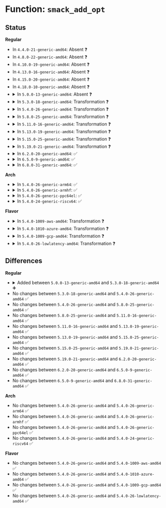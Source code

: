 # Function: <code>smack_add_opt</code>

## Status
<b>Regular</b>
<ul>
<li>
In <code>4.4.0-21-generic-amd64</code>: Absent ❓
</li>
<li>
In <code>4.8.0-22-generic-amd64</code>: Absent ❓
</li>
<li>
In <code>4.10.0-19-generic-amd64</code>: Absent ❓
</li>
<li>
In <code>4.13.0-16-generic-amd64</code>: Absent ❓
</li>
<li>
In <code>4.15.0-20-generic-amd64</code>: Absent ❓
</li>
<li>
In <code>4.18.0-10-generic-amd64</code>: Absent ❓
</li>
<li>
<details>
<summary>In <code>5.0.0-13-generic-amd64</code>: Absent ❓</summary>

```json
{
  "name": "smack_add_opt",
  "collision_type": "Unique Static",
  "inline_type": "Full",
  "funcs": [
    {
      "addr": 18446744071583260353,
      "name": "smack_add_opt",
      "external": false,
      "loc": "security/smack/smack_lsm.c:587",
      "file": "security/smack/smack_lsm.c",
      "inline": "not declared, inlined",
      "caller_inline": [
        "security/smack/smack_lsm.c:smack_sb_eat_lsm_opts"
      ],
      "caller_func": []
    }
  ],
  "symbols": []
}
```
</details>
</li>
<li>
<details>
<summary>In <code>5.3.0-18-generic-amd64</code>: Transformation ❓</summary>

```c
int smack_add_opt(int token, const char * s, void * * mnt_opts)
```

```json
{
  "name": "smack_add_opt",
  "collision_type": "Unique Static",
  "inline_type": "No",
  "funcs": [
    {
      "addr": 0,
      "name": "smack_add_opt",
      "external": false,
      "loc": "security/smack/smack_lsm.c:587",
      "file": "security/smack/smack_lsm.c",
      "inline": "seen, unknown",
      "caller_inline": [],
      "caller_func": [
        "security/smack/smack_lsm.c:smack_sb_eat_lsm_opts",
        "security/smack/smack_lsm.c:smack_fs_context_parse_param"
      ]
    }
  ],
  "symbols": [
    {
      "addr": 18446744071583446176,
      "name": "smack_add_opt",
      "section": ".text",
      "bind": "STB_LOCAL",
      "size": 249
    },
    {
      "addr": 18446744071583461924,
      "name": "smack_add_opt.cold",
      "section": ".text",
      "bind": "STB_LOCAL",
      "size": 22
    }
  ]
}
```
</details>
</li>
<li>
<details>
<summary>In <code>5.4.0-26-generic-amd64</code>: Transformation ❓</summary>

```c
int smack_add_opt(int token, const char * s, void * * mnt_opts)
```

```json
{
  "name": "smack_add_opt",
  "collision_type": "Unique Static",
  "inline_type": "No",
  "funcs": [
    {
      "addr": 0,
      "name": "smack_add_opt",
      "external": false,
      "loc": "security/smack/smack_lsm.c:587",
      "file": "security/smack/smack_lsm.c",
      "inline": "seen, unknown",
      "caller_inline": [],
      "caller_func": [
        "security/smack/smack_lsm.c:smack_sb_eat_lsm_opts",
        "security/smack/smack_lsm.c:smack_fs_context_parse_param"
      ]
    }
  ],
  "symbols": [
    {
      "addr": 18446744071583552112,
      "name": "smack_add_opt",
      "section": ".text",
      "bind": "STB_LOCAL",
      "size": 249
    },
    {
      "addr": 18446744071583567876,
      "name": "smack_add_opt.cold",
      "section": ".text",
      "bind": "STB_LOCAL",
      "size": 22
    }
  ]
}
```
</details>
</li>
<li>
<details>
<summary>In <code>5.8.0-25-generic-amd64</code>: Transformation ❓</summary>

```c
int smack_add_opt(int token, const char * s, void * * mnt_opts)
```

```json
{
  "name": "smack_add_opt",
  "collision_type": "Unique Static",
  "inline_type": "No",
  "funcs": [
    {
      "addr": 0,
      "name": "smack_add_opt",
      "external": false,
      "loc": "security/smack/smack_lsm.c:583",
      "file": "security/smack/smack_lsm.c",
      "inline": "seen, unknown",
      "caller_inline": [],
      "caller_func": [
        "security/smack/smack_lsm.c:smack_sb_eat_lsm_opts",
        "security/smack/smack_lsm.c:smack_fs_context_parse_param"
      ]
    }
  ],
  "symbols": [
    {
      "addr": 18446744071583905024,
      "name": "smack_add_opt",
      "section": ".text",
      "bind": "STB_LOCAL",
      "size": 249
    },
    {
      "addr": 18446744071583919953,
      "name": "smack_add_opt.cold",
      "section": ".text",
      "bind": "STB_LOCAL",
      "size": 22
    }
  ]
}
```
</details>
</li>
<li>
<details>
<summary>In <code>5.11.0-16-generic-amd64</code>: Transformation ❓</summary>

```c
int smack_add_opt(int token, const char * s, void * * mnt_opts)
```

```json
{
  "name": "smack_add_opt",
  "collision_type": "Unique Static",
  "inline_type": "No",
  "funcs": [
    {
      "addr": 0,
      "name": "smack_add_opt",
      "external": false,
      "loc": "security/smack/smack_lsm.c:583",
      "file": "security/smack/smack_lsm.c",
      "inline": "seen, unknown",
      "caller_inline": [],
      "caller_func": [
        "security/smack/smack_lsm.c:smack_sb_eat_lsm_opts",
        "security/smack/smack_lsm.c:smack_fs_context_parse_param"
      ]
    }
  ],
  "symbols": [
    {
      "addr": 18446744071584024256,
      "name": "smack_add_opt",
      "section": ".text",
      "bind": "STB_LOCAL",
      "size": 249
    },
    {
      "addr": 18446744071591367161,
      "name": "smack_add_opt.cold",
      "section": ".text",
      "bind": "STB_LOCAL",
      "size": 22
    }
  ]
}
```
</details>
</li>
<li>
<details>
<summary>In <code>5.13.0-19-generic-amd64</code>: Transformation ❓</summary>

```c
int smack_add_opt(int token, const char * s, void * * mnt_opts)
```

```json
{
  "name": "smack_add_opt",
  "collision_type": "Unique Static",
  "inline_type": "No",
  "funcs": [
    {
      "addr": 0,
      "name": "smack_add_opt",
      "external": false,
      "loc": "security/smack/smack_lsm.c:566",
      "file": "security/smack/smack_lsm.c",
      "inline": "seen, unknown",
      "caller_inline": [],
      "caller_func": [
        "security/smack/smack_lsm.c:smack_sb_eat_lsm_opts",
        "security/smack/smack_lsm.c:smack_fs_context_parse_param"
      ]
    }
  ],
  "symbols": [
    {
      "addr": 18446744071584052800,
      "name": "smack_add_opt",
      "section": ".text",
      "bind": "STB_LOCAL",
      "size": 249
    },
    {
      "addr": 18446744071591310202,
      "name": "smack_add_opt.cold",
      "section": ".text",
      "bind": "STB_LOCAL",
      "size": 22
    }
  ]
}
```
</details>
</li>
<li>
<details>
<summary>In <code>5.15.0-25-generic-amd64</code>: Transformation ❓</summary>

```c
int smack_add_opt(int token, const char * s, void * * mnt_opts)
```

```json
{
  "name": "smack_add_opt",
  "collision_type": "Unique Static",
  "inline_type": "No",
  "funcs": [
    {
      "addr": 0,
      "name": "smack_add_opt",
      "external": false,
      "loc": "security/smack/smack_lsm.c:566",
      "file": "security/smack/smack_lsm.c",
      "inline": "seen, unknown",
      "caller_inline": [],
      "caller_func": [
        "security/smack/smack_lsm.c:smack_sb_eat_lsm_opts",
        "security/smack/smack_lsm.c:smack_fs_context_parse_param"
      ]
    }
  ],
  "symbols": [
    {
      "addr": 18446744071584424416,
      "name": "smack_add_opt",
      "section": ".text",
      "bind": "STB_LOCAL",
      "size": 249
    },
    {
      "addr": 18446744071592301744,
      "name": "smack_add_opt.cold",
      "section": ".text",
      "bind": "STB_LOCAL",
      "size": 22
    }
  ]
}
```
</details>
</li>
<li>
<details>
<summary>In <code>5.19.0-21-generic-amd64</code>: Transformation ❓</summary>

```c
int smack_add_opt(int token, const char * s, void * * mnt_opts)
```

```json
{
  "name": "smack_add_opt",
  "collision_type": "Unique Static",
  "inline_type": "No",
  "funcs": [
    {
      "addr": 0,
      "name": "smack_add_opt",
      "external": false,
      "loc": "security/smack/smack_lsm.c:569",
      "file": "security/smack/smack_lsm.c",
      "inline": "seen, unknown",
      "caller_inline": [],
      "caller_func": [
        "security/smack/smack_lsm.c:smack_sb_eat_lsm_opts",
        "security/smack/smack_lsm.c:smack_fs_context_parse_param"
      ]
    }
  ],
  "symbols": [
    {
      "addr": 18446744071585053760,
      "name": "smack_add_opt",
      "section": ".text",
      "bind": "STB_LOCAL",
      "size": 211
    },
    {
      "addr": 18446744071594083045,
      "name": "smack_add_opt.cold",
      "section": ".text",
      "bind": "STB_LOCAL",
      "size": 22
    }
  ]
}
```
</details>
</li>
<li>
<details>
<summary>In <code>6.2.0-20-generic-amd64</code>: ✅</summary>

```c
int smack_add_opt(int token, const char * s, void * * mnt_opts)
```

```json
{
  "name": "smack_add_opt",
  "collision_type": "Unique Static",
  "inline_type": "No",
  "funcs": [
    {
      "addr": 18446744071585773696,
      "name": "smack_add_opt",
      "external": false,
      "loc": "security/smack/smack_lsm.c:568",
      "file": "security/smack/smack_lsm.c",
      "inline": "seen, unknown",
      "caller_inline": [],
      "caller_func": [
        "security/smack/smack_lsm.c:smack_sb_eat_lsm_opts",
        "security/smack/smack_lsm.c:smack_fs_context_parse_param"
      ]
    }
  ],
  "symbols": [
    {
      "addr": 18446744071585773696,
      "name": "smack_add_opt",
      "section": ".text",
      "bind": "STB_LOCAL",
      "size": 210
    }
  ]
}
```
</details>
</li>
<li>
<details>
<summary>In <code>6.5.0-9-generic-amd64</code>: ✅</summary>

```c
int smack_add_opt(int token, const char * s, void * * mnt_opts)
```

```json
{
  "name": "smack_add_opt",
  "collision_type": "Unique Static",
  "inline_type": "No",
  "funcs": [
    {
      "addr": 18446744071586005152,
      "name": "smack_add_opt",
      "external": false,
      "loc": "security/smack/smack_lsm.c:566",
      "file": "security/smack/smack_lsm.c",
      "inline": "seen, unknown",
      "caller_inline": [],
      "caller_func": [
        "security/smack/smack_lsm.c:smack_sb_eat_lsm_opts",
        "security/smack/smack_lsm.c:smack_fs_context_parse_param"
      ]
    }
  ],
  "symbols": [
    {
      "addr": 18446744071586005152,
      "name": "smack_add_opt",
      "section": ".text",
      "bind": "STB_LOCAL",
      "size": 282
    }
  ]
}
```
</details>
</li>
<li>
<details>
<summary>In <code>6.8.0-31-generic-amd64</code>: ✅</summary>

```c
int smack_add_opt(int token, const char * s, void * * mnt_opts)
```

```json
{
  "name": "smack_add_opt",
  "collision_type": "Unique Static",
  "inline_type": "No",
  "funcs": [
    {
      "addr": 18446744071586250864,
      "name": "smack_add_opt",
      "external": false,
      "loc": "security/smack/smack_lsm.c:589",
      "file": "security/smack/smack_lsm.c",
      "inline": "seen, unknown",
      "caller_inline": [],
      "caller_func": [
        "security/smack/smack_lsm.c:smack_sb_eat_lsm_opts",
        "security/smack/smack_lsm.c:smack_fs_context_parse_param"
      ]
    }
  ],
  "symbols": [
    {
      "addr": 18446744071586250864,
      "name": "smack_add_opt",
      "section": ".text",
      "bind": "STB_LOCAL",
      "size": 311
    }
  ]
}
```
</details>
</li>
</ul>
<b>Arch</b>
<ul>
<li>
<details>
<summary>In <code>5.4.0-26-generic-arm64</code>: ✅</summary>

```c
int smack_add_opt(int token, const char * s, void * * mnt_opts)
```

```json
{
  "name": "smack_add_opt",
  "collision_type": "Unique Static",
  "inline_type": "No",
  "funcs": [
    {
      "addr": 18446603336495324936,
      "name": "smack_add_opt",
      "external": false,
      "loc": "security/smack/smack_lsm.c:587",
      "file": "security/smack/smack_lsm.c",
      "inline": "seen, unknown",
      "caller_inline": [],
      "caller_func": [
        "security/smack/smack_lsm.c:smack_sb_eat_lsm_opts",
        "security/smack/smack_lsm.c:smack_fs_context_parse_param"
      ]
    }
  ],
  "symbols": [
    {
      "addr": 18446603336495324936,
      "name": "smack_add_opt",
      "section": ".text",
      "bind": "STB_LOCAL",
      "size": 300
    }
  ]
}
```
</details>
</li>
<li>
<details>
<summary>In <code>5.4.0-26-generic-armhf</code>: ✅</summary>

```c
int smack_add_opt(int token, const char * s, void * * mnt_opts)
```

```json
{
  "name": "smack_add_opt",
  "collision_type": "Unique Static",
  "inline_type": "No",
  "funcs": [
    {
      "addr": 3228702960,
      "name": "smack_add_opt",
      "external": false,
      "loc": "security/smack/smack_lsm.c:587",
      "file": "security/smack/smack_lsm.c",
      "inline": "seen, unknown",
      "caller_inline": [],
      "caller_func": [
        "security/smack/smack_lsm.c:smack_sb_eat_lsm_opts",
        "security/smack/smack_lsm.c:smack_fs_context_parse_param"
      ]
    }
  ],
  "symbols": [
    {
      "addr": 3228702960,
      "name": "smack_add_opt",
      "section": ".text",
      "bind": "STB_LOCAL",
      "size": 260
    }
  ]
}
```
</details>
</li>
<li>
<details>
<summary>In <code>5.4.0-26-generic-ppc64el</code>: ✅</summary>

```c
int smack_add_opt(int token, const char * s, void * * mnt_opts)
```

```json
{
  "name": "smack_add_opt",
  "collision_type": "Unique Static",
  "inline_type": "No",
  "funcs": [
    {
      "addr": 13835058055289328128,
      "name": "smack_add_opt",
      "external": false,
      "loc": "security/smack/smack_lsm.c:587",
      "file": "security/smack/smack_lsm.c",
      "inline": "seen, unknown",
      "caller_inline": [],
      "caller_func": [
        "security/smack/smack_lsm.c:smack_sb_eat_lsm_opts",
        "security/smack/smack_lsm.c:smack_fs_context_parse_param"
      ]
    }
  ],
  "symbols": [
    {
      "addr": 13835058055289328128,
      "name": "smack_add_opt",
      "section": ".text",
      "bind": "STB_LOCAL",
      "size": 444
    }
  ]
}
```
</details>
</li>
<li>
<details>
<summary>In <code>5.4.0-24-generic-riscv64</code>: ✅</summary>

```c
int smack_add_opt(int token, const char * s, void * * mnt_opts)
```

```json
{
  "name": "smack_add_opt",
  "collision_type": "Unique Static",
  "inline_type": "No",
  "funcs": [
    {
      "addr": 18446743936274541000,
      "name": "smack_add_opt",
      "external": false,
      "loc": "security/smack/smack_lsm.c:587",
      "file": "security/smack/smack_lsm.c",
      "inline": "seen, unknown",
      "caller_inline": [],
      "caller_func": [
        "security/smack/smack_lsm.c:smack_sb_eat_lsm_opts",
        "security/smack/smack_lsm.c:smack_fs_context_parse_param"
      ]
    }
  ],
  "symbols": [
    {
      "addr": 18446743936274541000,
      "name": "smack_add_opt",
      "section": ".text",
      "bind": "STB_LOCAL",
      "size": 248
    }
  ]
}
```
</details>
</li>
</ul>
<b>Flavor</b>
<ul>
<li>
<details>
<summary>In <code>5.4.0-1009-aws-amd64</code>: Transformation ❓</summary>

```c
int smack_add_opt(int token, const char * s, void * * mnt_opts)
```

```json
{
  "name": "smack_add_opt",
  "collision_type": "Unique Static",
  "inline_type": "No",
  "funcs": [
    {
      "addr": 0,
      "name": "smack_add_opt",
      "external": false,
      "loc": "security/smack/smack_lsm.c:587",
      "file": "security/smack/smack_lsm.c",
      "inline": "seen, unknown",
      "caller_inline": [],
      "caller_func": [
        "security/smack/smack_lsm.c:smack_sb_eat_lsm_opts",
        "security/smack/smack_lsm.c:smack_fs_context_parse_param"
      ]
    }
  ],
  "symbols": [
    {
      "addr": 18446744071583520848,
      "name": "smack_add_opt",
      "section": ".text",
      "bind": "STB_LOCAL",
      "size": 249
    },
    {
      "addr": 18446744071583536612,
      "name": "smack_add_opt.cold",
      "section": ".text",
      "bind": "STB_LOCAL",
      "size": 22
    }
  ]
}
```
</details>
</li>
<li>
<details>
<summary>In <code>5.4.0-1010-azure-amd64</code>: Transformation ❓</summary>

```c
int smack_add_opt(int token, const char * s, void * * mnt_opts)
```

```json
{
  "name": "smack_add_opt",
  "collision_type": "Unique Static",
  "inline_type": "No",
  "funcs": [
    {
      "addr": 0,
      "name": "smack_add_opt",
      "external": false,
      "loc": "security/smack/smack_lsm.c:587",
      "file": "security/smack/smack_lsm.c",
      "inline": "seen, unknown",
      "caller_inline": [],
      "caller_func": [
        "security/smack/smack_lsm.c:smack_sb_eat_lsm_opts",
        "security/smack/smack_lsm.c:smack_fs_context_parse_param"
      ]
    }
  ],
  "symbols": [
    {
      "addr": 18446744071583457904,
      "name": "smack_add_opt",
      "section": ".text",
      "bind": "STB_LOCAL",
      "size": 249
    },
    {
      "addr": 18446744071583473668,
      "name": "smack_add_opt.cold",
      "section": ".text",
      "bind": "STB_LOCAL",
      "size": 22
    }
  ]
}
```
</details>
</li>
<li>
<details>
<summary>In <code>5.4.0-1009-gcp-amd64</code>: Transformation ❓</summary>

```c
int smack_add_opt(int token, const char * s, void * * mnt_opts)
```

```json
{
  "name": "smack_add_opt",
  "collision_type": "Unique Static",
  "inline_type": "No",
  "funcs": [
    {
      "addr": 0,
      "name": "smack_add_opt",
      "external": false,
      "loc": "security/smack/smack_lsm.c:587",
      "file": "security/smack/smack_lsm.c",
      "inline": "seen, unknown",
      "caller_inline": [],
      "caller_func": [
        "security/smack/smack_lsm.c:smack_sb_eat_lsm_opts",
        "security/smack/smack_lsm.c:smack_fs_context_parse_param"
      ]
    }
  ],
  "symbols": [
    {
      "addr": 18446744071583504624,
      "name": "smack_add_opt",
      "section": ".text",
      "bind": "STB_LOCAL",
      "size": 249
    },
    {
      "addr": 18446744071583520388,
      "name": "smack_add_opt.cold",
      "section": ".text",
      "bind": "STB_LOCAL",
      "size": 22
    }
  ]
}
```
</details>
</li>
<li>
<details>
<summary>In <code>5.4.0-26-lowlatency-amd64</code>: Transformation ❓</summary>

```c
int smack_add_opt(int token, const char * s, void * * mnt_opts)
```

```json
{
  "name": "smack_add_opt",
  "collision_type": "Unique Static",
  "inline_type": "No",
  "funcs": [
    {
      "addr": 0,
      "name": "smack_add_opt",
      "external": false,
      "loc": "security/smack/smack_lsm.c:587",
      "file": "security/smack/smack_lsm.c",
      "inline": "seen, unknown",
      "caller_inline": [],
      "caller_func": [
        "security/smack/smack_lsm.c:smack_sb_eat_lsm_opts",
        "security/smack/smack_lsm.c:smack_fs_context_parse_param"
      ]
    }
  ],
  "symbols": [
    {
      "addr": 18446744071583601120,
      "name": "smack_add_opt",
      "section": ".text",
      "bind": "STB_LOCAL",
      "size": 249
    },
    {
      "addr": 18446744071583617154,
      "name": "smack_add_opt.cold",
      "section": ".text",
      "bind": "STB_LOCAL",
      "size": 22
    }
  ]
}
```
</details>
</li>
</ul>

## Differences
<b>Regular</b>
<ul>
<li>
<details>
<summary>Added between <code>5.0.0-13-generic-amd64</code> and <code>5.3.0-18-generic-amd64</code> ➕</summary>

```c
int smack_add_opt(int token, const char * s, void * * mnt_opts)
```
</details>
</li>
<li>
No changes between <code>5.3.0-18-generic-amd64</code> and <code>5.4.0-26-generic-amd64</code> ✅
</li>
<li>
No changes between <code>5.4.0-26-generic-amd64</code> and <code>5.8.0-25-generic-amd64</code> ✅
</li>
<li>
No changes between <code>5.8.0-25-generic-amd64</code> and <code>5.11.0-16-generic-amd64</code> ✅
</li>
<li>
No changes between <code>5.11.0-16-generic-amd64</code> and <code>5.13.0-19-generic-amd64</code> ✅
</li>
<li>
No changes between <code>5.13.0-19-generic-amd64</code> and <code>5.15.0-25-generic-amd64</code> ✅
</li>
<li>
No changes between <code>5.15.0-25-generic-amd64</code> and <code>5.19.0-21-generic-amd64</code> ✅
</li>
<li>
No changes between <code>5.19.0-21-generic-amd64</code> and <code>6.2.0-20-generic-amd64</code> ✅
</li>
<li>
No changes between <code>6.2.0-20-generic-amd64</code> and <code>6.5.0-9-generic-amd64</code> ✅
</li>
<li>
No changes between <code>6.5.0-9-generic-amd64</code> and <code>6.8.0-31-generic-amd64</code> ✅
</li>
</ul>
<b>Arch</b>
<ul>
<li>
No changes between <code>5.4.0-26-generic-amd64</code> and <code>5.4.0-26-generic-arm64</code> ✅
</li>
<li>
No changes between <code>5.4.0-26-generic-amd64</code> and <code>5.4.0-26-generic-armhf</code> ✅
</li>
<li>
No changes between <code>5.4.0-26-generic-amd64</code> and <code>5.4.0-26-generic-ppc64el</code> ✅
</li>
<li>
No changes between <code>5.4.0-26-generic-amd64</code> and <code>5.4.0-24-generic-riscv64</code> ✅
</li>
</ul>
<b>Flavor</b>
<ul>
<li>
No changes between <code>5.4.0-26-generic-amd64</code> and <code>5.4.0-1009-aws-amd64</code> ✅
</li>
<li>
No changes between <code>5.4.0-26-generic-amd64</code> and <code>5.4.0-1010-azure-amd64</code> ✅
</li>
<li>
No changes between <code>5.4.0-26-generic-amd64</code> and <code>5.4.0-1009-gcp-amd64</code> ✅
</li>
<li>
No changes between <code>5.4.0-26-generic-amd64</code> and <code>5.4.0-26-lowlatency-amd64</code> ✅
</li>
</ul>

